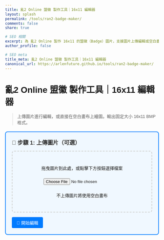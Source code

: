 ```yaml
---
title: 亂2 Online 盟徽 製作工具｜16x11 編輯器
layout: splash
permalink: /tools/ran2-badge-maker/
comments: false
share: true

# SEO 相關
excerpt: 為 亂2 Online 製作 16x11 的盟徽（Badge）圖片，支援圖片上傳編輯或空白畫布繪圖，輸出 BMP 格式。
author_profile: false

# SEO meta
title_meta: 亂2 Online 盟徽 製作工具｜16x11 編輯器
canonical_url: https://arlenfuture.github.io/tools/ran2-badge-maker/
---
```


# 亂2 Online 盟徽 製作工具｜16x11 編輯器

> 上傳圖片進行編輯，或直接在空白畫布上繪圖。輸出固定大小 16x11 BMP 格式。

<style>
body {
    font-family: Arial, sans-serif;
}

.step-container {
    margin: 20px 0;
    padding: 20px;
    border: 2px solid #e0e0e0;
    border-radius: 8px;
    background-color: #f9f9f9;
}

.step-title {
    font-size: 18px;
    font-weight: bold;
    color: #333;
    margin-bottom: 15px;
}

.upload-area {
    border: 2px dashed #ccc;
    border-radius: 8px;
    padding: 30px;
    text-align: center;
    margin: 15px 0;
    transition: border-color 0.3s;
}

.upload-area:hover {
    border-color: #007bff;
}

.upload-area.dragover {
    border-color: #007bff;
    background-color: #f0f8ff;
}

.canvas-container {
    text-align: center;
    margin: 20px 0;
}

#editCanvas {
    border: 2px solid #333;
    cursor: crosshair;
    image-rendering: pixelated;
    background-color: white;
}

.tools {
    display: flex;
    align-items: center;
    gap: 15px;
    margin: 15px 0;
    flex-wrap: wrap;
}

.tool-group {
    display: flex;
    align-items: center;
    gap: 8px;
}

button {
    padding: 8px 16px;
    border: none;
    border-radius: 4px;
    cursor: pointer;
    font-size: 14px;
    margin-right: 8px;
}

.btn-primary {
    background-color: #007bff;
    color: white;
}

.btn-primary:hover {
    background-color: #0056b3;
}

.btn-secondary {
    background-color: #6c757d;
    color: white;
}

.btn-secondary:hover {
    background-color: #545b62;
}

.btn-success {
    background-color: #28a745;
    color: white;
    font-weight: bold;
}

.btn-success:hover {
    background-color: #1e7e34;
}

.eyedropper-active {
    background-color: #ffc107 !important;
    color: #000 !important;
}

#editCanvas.eyedropper-mode {
    cursor: crosshair;
}

input[type="file"] {
    margin: 10px 0;
}

#crop-area {
    position: absolute;
    border: 2px dashed #f00;
    resize: both;
    overflow: hidden;
    cursor: move;
}

#sourceCanvas {
    max-width: 100%;
    border: 1px solid #ccc;
}

.current-step {
    border-color: #007bff;
    background-color: #f0f8ff;
}
</style>

<!-- 步驟 1: 上傳圖片 -->
<div class="step-container current-step" id="step1">
    <div class="step-title">📁 步驟 1: 上傳圖片（可選）</div>
    <div class="upload-area" id="uploadArea">
        <p>拖曳圖片到此處，或點擊下方按鈕選擇檔案</p>
        <input type="file" id="fileInput" accept="image/*">
        <p>不上傳圖片將使用空白畫布</p>
    </div>
    <!-- 圖片預覽和裁切區域 -->
    <div id="cropSection" style="display: none;">
        <div class="tool-group" style="margin: 15px 0;">
            <label for="scaleType">縮放演算法：</label>
            <select id="scaleType">
                <option value="nearest">最近鄰 (Nearest)</option>
                <option value="bilinear">雙線性 (Bilinear)</option>
                <option value="bicubic">模擬雙三次 (Bicubic)</option>
            </select>
        </div>
        <div id="canvas-container" style="position: relative; display: inline-block; margin: 15px 0;">
            <canvas id="sourceCanvas"></canvas>
            <div id="crop-area"></div>
        </div>
        <div style="margin: 15px 0;">
            <strong>預覽：</strong><br>
            <img id="previewImage" width="160" height="110" style="image-rendering: pixelated; border: 1px solid #ccc;">
        </div>
    </div>
    <button class="btn-primary" onclick="startEditing()">🎨 開始編輯</button>
</div>

<!-- 步驟 2: 編輯模式 -->
<div class="step-container" id="step2" style="display: none;">
    <div class="step-title">🎨 步驟 2: 編輯模式</div>
    <div class="tools">
        <div class="tool-group">
            <label>筆刷顏色：</label>
            <input type="color" id="colorPicker" value="#000000">
        </div>
        <div class="tool-group">
            <label>筆刷大小：</label>
            <input type="range" id="brushSize" min="1" max="3" value="1">
            <span id="brushSizeDisplay">1</span>
        </div>
        <div class="tool-group">
            <button class="btn-secondary" id="eyedropperBtn" onclick="toggleEyedropper()">🎨 取色器</button>
        </div>
        <button class="btn-secondary" onclick="clearCanvas()">🧹 清除畫布</button>
        <button class="btn-secondary" onclick="resetCanvas()">🔄 重置</button>
    </div>
    <div class="canvas-container">
        <canvas id="editCanvas" width="16" height="11" style="width: 320px; height: 220px;"></canvas>
    </div>
    <p><strong>說明：</strong>直接在畫布上點擊或拖曳來繪圖。畫布尺寸為 16x11 像素。</p>
</div>

<!-- 步驟 3: 下載 -->
<div class="step-container" id="step3" style="display: none;">
    <div class="step-title">📥 步驟 3: 下載檔案</div>
    <p>點擊下方按鈕下載您的 16x11 BMP 盟徽檔案：</p>
    <!-- 下載位置提醒 -->
    <div class="bg-yellow-100 text-yellow-800 p-4 rounded-xl shadow mt-4">
        <ul class="list-disc list-inside mt-2">
            <li>將輸出的 BMP 檔案儲存到以下位置：</li>
            <li class="ml-4">C:\Users\使用者名稱\Documents</li>
            <li class="ml-4">或者直接在 Windows 11 中點擊「文件」資料夾</li>
        </ul>
    </div>
    <button class="btn-success" onclick="downloadBMP()">📥 下載 BMP 檔案</button>
</div>

<script>
let editCanvas, editCtx;
let isDrawing = false;
let originalImageData = null;
let sourceCanvas, sourceCtx, cropArea, previewImage, scaleType;
let isDragging = false;
let dragOffsetX, dragOffsetY;
let isEyedropperMode = false;

// 初始化
document.addEventListener('DOMContentLoaded', function() {
    editCanvas = document.getElementById('editCanvas');
    editCtx = editCanvas.getContext('2d');
    editCtx.imageSmoothingEnabled = false;
    
    // 初始化裁切相關元素
    sourceCanvas = document.getElementById('sourceCanvas');
    sourceCtx = sourceCanvas.getContext('2d');
    cropArea = document.getElementById('crop-area');
    previewImage = document.getElementById('previewImage');
    scaleType = document.getElementById('scaleType');
    
    // 初始化空白畫布
    editCtx.fillStyle = '#FFFFFF';
    editCtx.fillRect(0, 0, 16, 11);
    
    // 設置拖拽上傳
    setupDragAndDrop();
    
    // 設置畫布事件
    setupCanvasEvents();
    
    // 設置裁切功能
    setupCropEvents();
    
    // 設置筆刷大小顯示更新
    document.getElementById('brushSize').addEventListener('input', function() {
        document.getElementById('brushSizeDisplay').textContent = this.value;
    });
});

// 設置拖拽上傳
function setupDragAndDrop() {
    const uploadArea = document.getElementById('uploadArea');
    const fileInput = document.getElementById('fileInput');
    
    uploadArea.addEventListener('dragover', function(e) {
        e.preventDefault();
        uploadArea.classList.add('dragover');
    });
    
    uploadArea.addEventListener('dragleave', function(e) {
        e.preventDefault();
        uploadArea.classList.remove('dragover');
    });
    
    uploadArea.addEventListener('drop', function(e) {
        e.preventDefault();
        uploadArea.classList.remove('dragover');
        const files = e.dataTransfer.files;
        if (files.length > 0) {
            handleImageFile(files[0]);
        }
    });
    
    fileInput.addEventListener('change', function() {
        if (this.files.length > 0) {
            handleImageFile(this.files[0]);
        }
    });
}

// 處理圖片檔案
function handleImageFile(file) {
    if (!file.type.startsWith('image/')) {
        alert('請選擇圖片檔案');
        return;
    }
    
    const reader = new FileReader();
    reader.onload = function(e) {
        const img = new Image();
        img.onload = function() {
            // 顯示裁切區域
            document.getElementById('cropSection').style.display = 'block';
            
            // 設置來源畫布
            sourceCanvas.width = img.width;
            sourceCanvas.height = img.height;
            sourceCtx.drawImage(img, 0, 0);
            
            // 初始化裁切框
            const initialSize = Math.min(img.width, img.height * 16 / 11);
            cropArea.style.width = Math.min(160, initialSize) + 'px';
            cropArea.style.height = Math.min(110, initialSize * 11 / 16) + 'px';
            cropArea.style.left = '10px';
            cropArea.style.top = '10px';
            
            updatePreview();
        };
        img.src = e.target.result;
    };
    reader.readAsDataURL(file);
}

// 開始編輯
function startEditing() {
    // 如果有預覽圖片，使用預覽的結果
    if (previewImage.src && previewImage.src !== window.location.href) {
        const tempImg = new Image();
        tempImg.onload = function() {
            editCtx.clearRect(0, 0, 16, 11);
            editCtx.drawImage(tempImg, 0, 0, 16, 11);
            originalImageData = editCtx.getImageData(0, 0, 16, 11);
        };
        tempImg.src = previewImage.src;
    }
    
    document.getElementById('step1').style.display = 'none';
    document.getElementById('step2').style.display = 'block';
    document.getElementById('step3').style.display = 'block';
    
    document.getElementById('step1').classList.remove('current-step');
    document.getElementById('step2').classList.add('current-step');
    
    // 如果沒有圖片數據，保存當前空白畫布狀態
    if (!originalImageData) {
        originalImageData = editCtx.getImageData(0, 0, 16, 11);
    }
}

// 設置畫布繪圖事件
function setupCanvasEvents() {
    // 滑鼠事件
    editCanvas.addEventListener('mousedown', function(e) {
    if (isEyedropperMode) {
        pickColor(e);
        } else {
            startDrawing(e);
        }
    });
    editCanvas.addEventListener('mousemove', draw);
    editCanvas.addEventListener('mouseup', stopDrawing);
    editCanvas.addEventListener('mouseout', stopDrawing);
    
    // 觸控事件（手機支援）
    editCanvas.addEventListener('touchstart', function(e) {
        e.preventDefault();
        const touch = e.touches[0];
        const mouseEvent = new MouseEvent('mousedown', {
            clientX: touch.clientX,
            clientY: touch.clientY
        });
        editCanvas.dispatchEvent(mouseEvent);
    });
    
    editCanvas.addEventListener('touchmove', function(e) {
        e.preventDefault();
        const touch = e.touches[0];
        const mouseEvent = new MouseEvent('mousemove', {
            clientX: touch.clientX,
            clientY: touch.clientY
        });
        editCanvas.dispatchEvent(mouseEvent);
    });
    
    editCanvas.addEventListener('touchend', function(e) {
        e.preventDefault();
        const mouseEvent = new MouseEvent('mouseup', {});
        editCanvas.dispatchEvent(mouseEvent);
    });
}

function startDrawing(e) {
    isDrawing = true;
    draw(e);
}

function draw(e) {
    if (!isDrawing) return;
    
    const rect = editCanvas.getBoundingClientRect();
    const scaleX = editCanvas.width / rect.width;
    const scaleY = editCanvas.height / rect.height;
    
    const x = Math.floor((e.clientX - rect.left) * scaleX);
    const y = Math.floor((e.clientY - rect.top) * scaleY);
    
    const brushSize = parseInt(document.getElementById('brushSize').value);
    const color = document.getElementById('colorPicker').value;
    
    editCtx.fillStyle = color;
    editCtx.fillRect(x, y, brushSize, brushSize);
}

function stopDrawing() {
    isDrawing = false;
}

// 清除畫布
function clearCanvas() {
    editCtx.fillStyle = '#FFFFFF';
    editCtx.fillRect(0, 0, 16, 11);
}

// 重置畫布
function resetCanvas() {
    if (originalImageData) {
        editCtx.putImageData(originalImageData, 0, 0);
    } else {
        clearCanvas();
    }
}

// 下載 BMP 檔案
function downloadBMP() {
    // 創建一個臨時畫布來獲取圖片數據
    const tempCanvas = document.createElement('canvas');
    tempCanvas.width = 16;
    tempCanvas.height = 11;
    const tempCtx = tempCanvas.getContext('2d');
    tempCtx.imageSmoothingEnabled = false;
    
    // 複製當前畫布內容
    tempCtx.drawImage(editCanvas, 0, 0);
    
    // 轉換為 Blob 並下載
    tempCanvas.toBlob(function(blob) {
        const link = document.createElement('a');
        link.download = 'ran2_badge_16x11.bmp';
        link.href = URL.createObjectURL(blob);
        link.click();
        URL.revokeObjectURL(link.href);
    }, 'image/bmp');
}

// 設置裁切功能事件
function setupCropEvents() {
    // 拖曳裁切框
    cropArea.addEventListener("mousedown", (e) => {
        if (e.target === cropArea) {
            isDragging = true;
            dragOffsetX = e.offsetX;
            dragOffsetY = e.offsetY;
        }
    });
    
    document.addEventListener("mouseup", () => {
        if (isDragging) updatePreview();
        isDragging = false;
    });
    
    document.addEventListener("mousemove", (e) => {
        if (!isDragging) return;
        const rect = sourceCanvas.getBoundingClientRect();
        
        let newLeft = e.clientX - rect.left - dragOffsetX;
        let newTop = e.clientY - rect.top - dragOffsetY;
        
        newLeft = Math.max(0, Math.min(newLeft, sourceCanvas.width - cropArea.offsetWidth));
        newTop = Math.max(0, Math.min(newTop, sourceCanvas.height - cropArea.offsetHeight));
        
        cropArea.style.left = `${newLeft}px`;
        cropArea.style.top = `${newTop}px`;
    });
    
    // 調整大小，維持比例
    new ResizeObserver(() => {
        const width = cropArea.offsetWidth;
        const newHeight = Math.round(width * 11 / 16);
        cropArea.style.height = `${newHeight}px`;
        
        // 限制不要超出畫布
        const left = cropArea.offsetLeft;
        const top = cropArea.offsetTop;
        const maxWidth = sourceCanvas.width - left;
        const maxHeight = sourceCanvas.height - top;
        
        if (width > maxWidth) {
            cropArea.style.width = `${maxWidth}px`;
            cropArea.style.height = `${Math.round(maxWidth * 11 / 16)}px`;
        }
        if (newHeight > maxHeight) {
            const limitedHeight = maxHeight;
            const limitedWidth = Math.round(limitedHeight * 16 / 11);
            cropArea.style.height = `${limitedHeight}px`;
            cropArea.style.width = `${limitedWidth}px`;
        }
        
        updatePreview();
    }).observe(cropArea);
    
    // 縮放演算法改變時更新預覽
    scaleType.addEventListener('change', updatePreview);
}

// 更新預覽
function updatePreview() {
    if (!sourceCanvas.width) return;
    
    const rect = cropArea.getBoundingClientRect();
    const canvasRect = sourceCanvas.getBoundingClientRect();
    const scaleX = sourceCanvas.width / canvasRect.width;
    const scaleY = sourceCanvas.height / canvasRect.height;
    const sx = (rect.left - canvasRect.left) * scaleX;
    const sy = (rect.top - canvasRect.top) * scaleY;
    const sw = cropArea.offsetWidth * scaleX;
    const sh = cropArea.offsetHeight * scaleY;
    
    const output = document.createElement("canvas");
    output.width = 16;
    output.height = 11;
    const outCtx = output.getContext("2d");
    
    if (scaleType.value === "nearest") {
        outCtx.imageSmoothingEnabled = false;
        outCtx.drawImage(sourceCanvas, sx, sy, sw, sh, 0, 0, 16, 11);
    } else if (scaleType.value === "bilinear") {
        drawBilinear(sourceCanvas, sx, sy, sw, sh, output, 16, 11);
    } else {
        drawBicubic(sourceCanvas, sx, sy, sw, sh, output, 16, 11);
    }
    
    previewImage.src = output.toDataURL();
}

// 雙線性插值算法
function drawBilinear(source, sx, sy, sw, sh, destCanvas, dw, dh) {
    const src = source.getContext("2d").getImageData(sx, sy, sw, sh);
    const dest = destCanvas.getContext("2d");
    const out = dest.createImageData(dw, dh);
    for (let y = 0; y < dh; y++) {
        for (let x = 0; x < dw; x++) {
            const gx = x / dw * (sw - 1);
            const gy = y / dh * (sh - 1);
            const x0 = Math.floor(gx), y0 = Math.floor(gy);
            const x1 = Math.min(x0 + 1, sw - 1);
            const y1 = Math.min(y0 + 1, sh - 1);
            const dx = gx - x0;
            const dy = gy - y0;
            const c00 = getRGBA(src, x0, y0);
            const c10 = getRGBA(src, x1, y0);
            const c01 = getRGBA(src, x0, y1);
            const c11 = getRGBA(src, x1, y1);
            const c = c00.map((_, i) =>
                (1 - dx) * (1 - dy) * c00[i] +
                dx * (1 - dy) * c10[i] +
                (1 - dx) * dy * c01[i] +
                dx * dy * c11[i]
            );
            setRGBA(out, x, y, c);
        }
    }
    dest.putImageData(out, 0, 0);
}

// 雙三次插值算法
function drawBicubic(source, sx, sy, sw, sh, destCanvas, dw, dh) {
    const src = source.getContext("2d").getImageData(sx, sy, sw, sh);
    const dest = destCanvas.getContext("2d");
    const out = dest.createImageData(dw, dh);
    for (let y = 0; y < dh; y++) {
        for (let x = 0; x < dw; x++) {
            const gx = x / dw * (sw - 1);
            const gy = y / dh * (sh - 1);
            const x1 = Math.floor(gx);
            const y1 = Math.floor(gy);
            const c = [0, 0, 0, 0];
            for (let m = -1; m <= 2; m++) {
                for (let n = -1; n <= 2; n++) {
                    const px = Math.min(Math.max(x1 + m, 0), sw - 1);
                    const py = Math.min(Math.max(y1 + n, 0), sh - 1);
                    const weight = bicubicKernel(gx - px) * bicubicKernel(gy - py);
                    const color = getRGBA(src, px, py);
                    for (let i = 0; i < 4; i++) c[i] += color[i] * weight;
                }
            }
            setRGBA(out, x, y, c.map(v => Math.max(0, Math.min(255, v))));
        }
    }
    dest.putImageData(out, 0, 0);
}

function getRGBA(imageData, x, y) {
    const i = (Math.floor(y) * imageData.width + Math.floor(x)) * 4;
    return imageData.data.slice(i, i + 4);
}

function setRGBA(imageData, x, y, rgba) {
    const i = (y * imageData.width + x) * 4;
    rgba.forEach((v, j) => imageData.data[i + j] = v);
}

function bicubicKernel(x) {
    x = Math.abs(x);
    if (x <= 1) return (1.5 * x - 2.5) * x * x + 1;
    if (x < 2) return ((-0.5 * x + 2.5) * x - 4) * x + 2;
    return 0;
}

// 切換取色器模式
function toggleEyedropper() {
    isEyedropperMode = !isEyedropperMode;
    const btn = document.getElementById('eyedropperBtn');
    
    if (isEyedropperMode) {
        btn.classList.add('eyedropper-active');
        btn.textContent = '🎨 取色中...';
        editCanvas.classList.add('eyedropper-mode');
    } else {
        btn.classList.remove('eyedropper-active');
        btn.textContent = '🎨 取色器';
        editCanvas.classList.remove('eyedropper-mode');
    }
}

// 取色功能
function pickColor(e) {
    const rect = editCanvas.getBoundingClientRect();
    const scaleX = editCanvas.width / rect.width;
    const scaleY = editCanvas.height / rect.height;
    
    const x = Math.floor((e.clientX - rect.left) * scaleX);
    const y = Math.floor((e.clientY - rect.top) * scaleY);
    
    // 獲取該像素的顏色
    const imageData = editCtx.getImageData(x, y, 1, 1);
    const [r, g, b] = imageData.data;
    
    // 轉換為十六進制顏色
    const hexColor = `#${((1 << 24) + (r << 16) + (g << 8) + b).toString(16).slice(1)}`;
    
    // 設置顏色選擇器的值
    document.getElementById('colorPicker').value = hexColor;
    
    // 自動退出取色器模式
    toggleEyedropper();
}
</script>